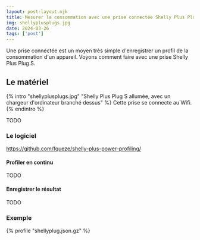 ```yaml
---
layout: post-layout.njk 
title: Mesurer la consommation avec une prise connectée Shelly Plus Plug S
img: shellyplusplugs.jpg
date: 2024-03-26
tags: ['post']
---
```


Une prise connectée est un moyen très simple d'enregistrer un profil de la consommation d'un appareil. Voyons comment faire avec une prise Shelly Plus Plug S.
<!-- excerpt -->

## Le matériel
{% intro "shellyplusplugs.jpg" "Shelly Plus Plug S allumée, avec un chargeur d'ordinateur branché dessus" %}
Cette prise se connecte au Wifi.
{% endintro %}

TODO

### Le logiciel

https://github.com/fqueze/shelly-plus-power-profiling/

#### Profiler en continu

TODO

#### Enregistrer le résultat

TODO

### Exemple

{% profile "shellyplug.json.gz" %}
